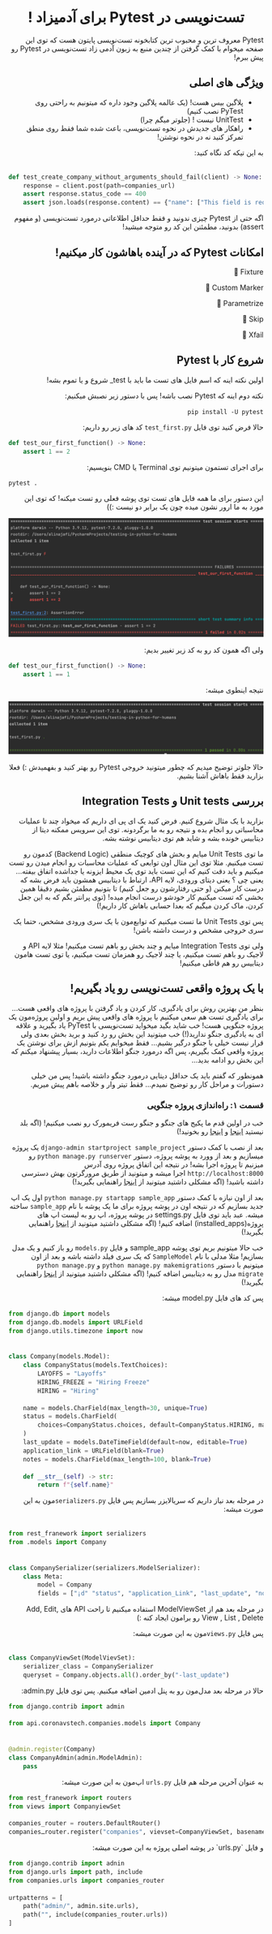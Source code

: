 <div dir="rtl" align="center">

# تست‌نویسی در Pytest برای آدمیزاد !

</div>

<div dir="rtl" align="right">

Pytest معروف ترین و محبوب ترین کتابخونه تست‌نویسی پایتون هست که توی این صفحه میخوام با کمک گرفتن از چندین منبع به زبون
آدمی زاد تست‌نویسی در Pytest رو پیش ببرم!

## ویژگی های اصلی

- پلاگین بیس هست! (یک عالمه پلاگین وجود داره که میتونیم به راحتی روی PyTest نصب کنیم)
- UnitTest نیست ! (جلوتر میگم چرا)
- راهکار های جدیدش در نحوه تست‌نویسی، باعث شده شما فقط روی منطق تمرکز کنید نه در نحوه نوشتن!

به این تیکه کد نگاه کنید:

</div>

<div dir="ltr" align="left">

```python

def test_create_company_without_arguments_should_fail(client) -> None:
    response = client.post(path=companies_url)
    assert response.status_code == 400
    assert json.loads(response.content) == {"name": ["This field is required."]}

```

</div>

<div dir="rtl" align="right">

اگه حتی از Pytest چیزی ندونید و فقط حداقل اطلاعاتی درمورد تست‌نویسی (و مفهوم assert) بدونید، مطمئنن این کد رو متوجه
میشید!

## امکانات Pytest که در آینده باهاشون کار میکنیم!

Fixture 🔸

Custom Marker 🔸

Parametrize 🔸

Skip 🔸

Xfail 🔸

## شروع کار با Pytest

اولین نکته اینه که اسم فایل های تست ما باید با test_ شروع و یا تموم بشه!

نکته دوم اینه که Pytest نصب باشه! پس با دستور زیر نصبش میکنیم:

`pip install -U pytest`

حالا فرض کنید توی فایل `test_first.py` کد های زیر رو داریم:

</div>

<div dir="ltr" align="left">

```python
def test_our_first_function() -> None:
    assert 1 == 2
```

</div>
<div dir="rtl" align="right">

برای اجرای تستمون میتونیم توی Terminal یا CMD بنویسیم:


</div>

<div dir="ltr" align="left">

```
pytest .
```

</div>

<div dir="rtl" align="right">

این دستور برای ما همه فایل های تست توی پوشه فعلی رو تست میکنه! که توی این مورد به ما ارور نشون میده چون یک برابر دو
نیست :))

![](images/test_our_first_function.png "test_our_first_function")

ولی اگه همون کد رو به کد زیر تغییر بدیم:

</div>

<div dir="ltr" align="left">

```python
def test_our_first_function() -> None:
    assert 1 == 1
```

</div>
<div dir="rtl" align="right">


نتیجه اینطوی میشه:

![](images/test_our_first_function2.png "test_our_first_function2")

حالا جلوتر توضیح میدیم که چطور میتونید خروجی Pytest رو بهتر کنید و بفهمیدش :) فعلا بزارید فقط باهاش آشنا بشیم.

## بررسی Unit tests و Integration Tests

بزارید با یک مثال شروع کنیم. فرض کنید یک ای پی ای داریم که میخواد چند تا عملیات محاسباتی رو انجام بده و نتیجه رو به ما
برگردونه. توی این سرویس ممکنه دیتا از دیتابیس خونده بشه و شاید هم توی دیتابیس نوشته بشه.

ما توی Unit Tests میایم و بخش های کوچیک منطقی (Backend Logic) کدمون رو تست میکنیم. مثلا توی این مثال اون توابعی که
عملیات محاسبات رو انجام میدن رو تست میکنیم و باید دقت کنیم که این تست باید توی یک محیط ایزونه یا جداشده اتفاق بیفته...
یعنی چی ؟ یعنی دیتای ورودی، لایه API، ارتباط با دیتابیس همشون باید فرض بشه که درست کار میکنن (و حتی رفتارشون رو جعل
کنیم) تا بتونیم مطمئن بشیم دقیقا همین بخشی که تست میکنیم کار خودشو درست انجام میده!
(توی پرانتر بگم که به این جعل کردن، ماک کردن میگیم که بعدا حسابی باهاش کار داریم!)

پس توی Unit Tests ما تست میکنیم که توابع‌مون با یک سری ورودی مشخص، حتما یک سری خروجی مشخص و درست داشته باشن!

ولی توی Integration Tests میایم و چند بخش رو باهم تست میکنیم! مثلا لایه API و لاجیک رو باهم تست میکنیم، یا چند لاجیک رو
همزمان تست میکنیم، یا توی تست هامون دیتابیس رو هم قاطی میکنیم!

## با یک پروژه واقعی تست‌نویسی رو یاد بگیریم!

بنظر من بهترین روش برای یادگیری، کار کردن و یاد گرفتن با پروژه های واقعی هست... برای یادگیری تست هم سعی میکنیم با پروژه
های واقعی پیش بریم و اولین پروژه‌مون یک پروژه جنگویی هست! خب شاید بگید میخواید تست‌نویسی با PyTest یاد بگیرید و علاقه ای
به یادگیری جنگو ندارید(!) خب میتونید این بخش رو رد کنید و برید بخش بعدی ولی قرار نیست خیلی با جنگو درگیر بشیم... فقط
میخوایم یکم بتونیم ازش برای نوشتن یک پروژه واقعی کمک بگیریم، پس اگه درمورد جنگو اطلاعات دارید، بسیار پیشنهاد میکنم که
این بخش رو ادامه بدید...

همونطور که گفتم باید یک حداقل دیتایی درمورد جنگو داشته باشید! پس من خیلی دستورات و مراحل کار رو توضیح نمیدم... فقط تیتر
وار و خلاصه باهم پیش میریم.

### قسمت ۱: راه‌اندازی پروژه جنگویی

خب در اولین قدم ما پکیج های جنگو و جنگو رست فریمورک رو نصب میکنیم! (اگه بلد
نیستید [اینجا](https://docs.djangoproject.com/en/4.1/topics/install/)
و [اینجا](https://www.django-rest-framework.org/tutorial/quickstart/) رو بخونید!)

بعد از نصب با کمک دستور `django-admin startproject sample_project` یک پروژه میسازیم و بعد از وورد به پوشه پروژه،
دستور `python manage.py runserver` رو میزنیم تا پروژه اجرا بشه! در نتیجه این اتفاق پروژه روی
آدرس `http://localhost:8000` اجرا میشه و میتونید از طریق مرورگرتون بهش دسترسی داشته باشید! (اگه مشکلی داشتید میتونید
از [اینجا](https://docs.djangoproject.com/en/4.1/intro/tutorial01/) راهنمایی بگیرید!)

بعد از اون نیازه با کمک دستور  `python manage.py startapp sample_app` اول یک اپ جدید بسازیم که در نتیجه اون در پوشه
پروژه برای ما یک پوشه با نام `sample_app` ساخته میشه. عبد باید توی فایل settings.py در پوشه پروژه، اپ رو به لیست اپ های
پروژه(installed_apps) اضافه کنیم! (اگه مشکلی داشتید میتونید
از [اینجا](https://docs.djangoproject.com/en/4.1/intro/tutorial02/) راهنمایی بگیرید!)

خب حالا میتونیم بریم توی پوشه sample_app و فایل `models.py` رو باز کنیم و یک مدل بسازیم! مثلا مدلی با نام `SampleModel`
که یک سری فیلد داشته باشه و بعد از اون میتونیم با دستور `python manage.py makemigrations` و `python manage.py migrate`
مدل رو به دیتابیس اضافه کنیم! (اگه مشکلی داشتید میتونید
از [اینجا](https://docs.djangoproject.com/en/4.1/intro/tutorial02/) راهنمایی بگیرید!)

پس کد های فایل model.py میشه:


</div>

<div dir="ltr" align="left">

```python
from django.db import models
from django.db.models import URLField
from django.utils.timezone import now


class Company(models.Model):
    class CompanyStatus(models.TextChoices):
        LAYOFFS = "Layoffs"
        HIRING_FREEZE = "Hiring Freeze"
        HIRING = "Hiring"

    name = models.CharField(max_length=30, unique=True)
    status = models.CharField(
        choices=CompanyStatus.choices, default=CompanyStatus.HIRING, max_length=30
    )
    last_update = models.DateTimeField(default=now, editable=True)
    application_link = URLField(blank=True)
    notes = models.CharField(max_length=100, blank=True)

    def __str__(self) -> str:
        return f"{self.name}"
```

</div>
<div dir="rtl" align="right">


در مرحله بعد نیاز داریم که سریالایزر بسازیم پس فایل `serializers.py`مون به این صورت میشه:


</div>

<div dir="ltr" align="left">

```python

from rest_franework import serializers
from .models import Company


class CompanySerializer(serializers.ModelSerializer):
    class Meta:
        model = Company
        fields = ["¡d" "status", "application_Link", "last_update", "notes"

```

</div>
<div dir="rtl" align="right">

در مرحله بعد هم از ModelViewSet استفاده میکنیم تا راحت API های Add, Edit, View , List , Delete رو برامون ایجاد کنه :)

پس فایل `views.py`مون به این صورت میشه:

</div>

<div dir="ltr" align="left">

```python

class CompanyViewSet(ModelVievSet):
    serializer_class = CompanySerializer
    queryset = Company.objects.all().order_by("-last_update")
```

</div>



<div dir="rtl" align="right">
حالا در مرحله بعد مدل‌مون رو به پنل ادمین اضافه میکنیم. پس توی فایل admin.py:
</div>

<div dir="ltr" align="left">

```python
from django.contrib import admin

from api.coronavstech.companies.models import Company


@admin.register(Company)
class CompanyAdmin(admin.ModelAdmin):
    pass

```

</div>



<div dir="rtl" align="right">

به عنوان آخرین مرحله هم فایل `urls.py` اپ‌مون به این صورت میشه:

</div>

<div dir="ltr" align="left">

```python
from rest_franework import routers
from views import CompanyiewSet

companies_router = routers.DefaultRouter()
companiesـrouter.register("companies", vievset=CompanyViewSet, basename="companies")

```

</div>

<div dir="rtl" align="right">
و فایل `urls.py` در پوشه اصلی پروژه به این صورت میشه:
</div>
<div dir="ltr" align="left">

```python
from django.contrib import adnin
from django.urls import path, include
from companies.urls import companies_router

urtpatterns = [
    path("admin/", admin.site.urls),
    path("", include(companies_router.urls))
]
```

</div>
